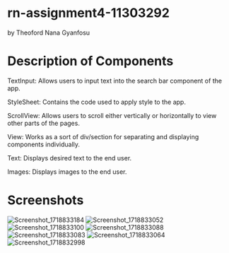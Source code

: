 # rn-assignment4-11303292
by Theoford Nana Gyanfosu

# Description of Components

TextInput: Allows users to input text into the search bar component of the app.


StyleSheet: Contains the code used to apply style to the app.


ScrollView: Allows users to scroll either vertically or horizontally to view other parts of the pages.


View: Works as a sort of div/section for separating and displaying components individually.


Text: Displays desired text to the end user.


Images: Displays images to the end user.



# Screenshots
![Screenshot_1718833184](https://github.com/nanagyanfosu/rn-assignment4-11303292/assets/125629455/1e35a55f-1685-4b3f-a4bf-5e96acc52fe2)
![Screenshot_1718833052](https://github.com/nanagyanfosu/rn-assignment4-11303292/assets/125629455/e388b7a0-e2ac-4fa5-9c8d-489724f091eb)
![Screenshot_1718833100](https://github.com/nanagyanfosu/rn-assignment4-11303292/assets/125629455/f376c32d-ffec-4f6c-a0aa-e15062fe0a8e)
![Screenshot_1718833088](https://github.com/nanagyanfosu/rn-assignment4-11303292/assets/125629455/813722d1-6fd0-4a2e-8629-7a0988d61c67)
![Screenshot_1718833083](https://github.com/nanagyanfosu/rn-assignment4-11303292/assets/125629455/c1bb60f1-1c0c-467d-a34b-0c213f4bd96d)
![Screenshot_1718833064](https://github.com/nanagyanfosu/rn-assignment4-11303292/assets/125629455/c5f6e181-ad60-4212-ad67-b2641f2ccb68)
![Screenshot_1718832998](https://github.com/nanagyanfosu/rn-assignment4-11303292/assets/125629455/df1d632a-1dac-4941-80a0-5d087c810c30)
